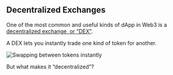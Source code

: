 ## Decentralized Exchanges

One of the most common and useful kinds of dApp in Web3 is a [decentralized exchange, or “DEX”](?glossaryAnchor=anchor).

A DEX lets you instantly trade one kind of token for another.

![Swapping between tokens instantly](/quests-images/key/6-KeyImage_SwapQuest.webp)

But what makes it “decentralized”?